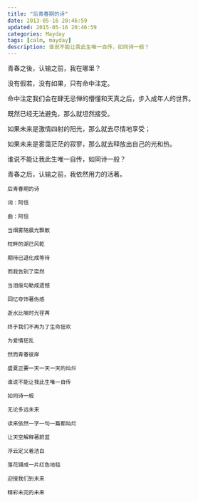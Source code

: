 ```yaml
---
title: "后青春期的诗"
date: 2013-05-16 20:46:59
updated: 2015-05-16 20:46:59
categories: Mayday
tags: [calm, mayday]
description: 谁说不能让我此生唯一自传，如同诗一般？
---
```


青春之後，认输之前，我在哪里？

没有假若，没有如果，只有命中注定。

命中注定我们会在肆无忌惮的懵懂和天真之后，步入成年人的世界。

既然已经无法避免，那么就坦然接受。

如果未来是激情四射的阳光，那么就去尽情地享受；

如果未来是雾霭茫茫的寂寥，那么就去释放出自己的光和热。

谁说不能让我此生唯一自传，如同诗一般？

青春之后，认输之前，我依然用力的活著。

```
后青春期的诗

词：阿信

曲：阿信

当烟雾随晨光飘散 

枕畔的湖已风乾 

期待已退化成等待 

而我告别了突然 

当泪痕勾勒成遗憾 

回忆夸饰著伤感 

逝水比喻时光荏苒 

终于我们不再为了生命狂欢 

为爱情狂乱

然而青春彼岸 

盛夏正要一天一天一天的灿烂

谁说不能让我此生唯一自传 

如同诗一般 

无论多远未来 

读来依然一字一句一篇都灿烂 

让天空解释著蔚蓝 

浮云定义着洁白 

落花铺成一片红色地毯 

迎接我们到未来 

精彩未完的未来
```
